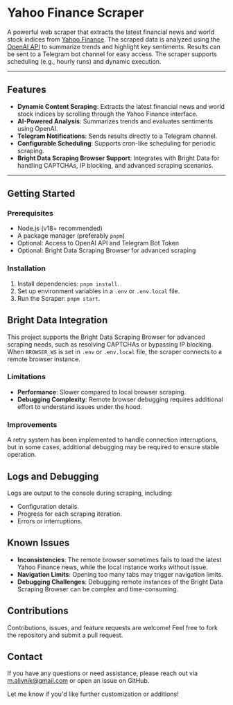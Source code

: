 # Yahoo Finance Scraper

A powerful web scraper that extracts the latest financial news and world stock indices from [Yahoo Finance](https://finance.yahoo.com). 
The scraped data is analyzed using the [OpenAI API](https://openai.com/) to summarize trends and highlight key sentiments. 
Results can be sent to a Telegram bot channel for easy access. The scraper supports scheduling (e.g., hourly runs) and dynamic execution.

---

## Features

- **Dynamic Content Scraping**: Extracts the latest financial news and world stock indices by scrolling through the Yahoo Finance interface.
- **AI-Powered Analysis**: Summarizes trends and evaluates sentiments using OpenAI.
- **Telegram Notifications**: Sends results directly to a Telegram channel.
- **Configurable Scheduling**: Supports cron-like scheduling for periodic scraping.
- **Bright Data Scraping Browser Support**: Integrates with Bright Data for handling CAPTCHAs, IP blocking, and advanced scraping scenarios.

---

## Getting Started

### Prerequisites

- Node.js (v18+ recommended)
- A package manager (preferably `pnpm`)
- Optional: Access to OpenAI API and Telegram Bot Token
- Optional: Bright Data Scraping Browser for advanced scraping

### Installation
   
1. Install dependencies: `pnpm install`.
2. Set up environment variables in a `.env` or `.env.local` file.
3. Run the Scraper: `pnpm start`.

## Bright Data Integration

This project supports the Bright Data Scraping Browser for advanced scraping needs, such as resolving CAPTCHAs or bypassing IP blocking. 
When `BROWSER_WS` is set in `.env` or `.env.local` file, the scraper connects to a remote browser instance.

### Limitations

- **Performance**: Slower compared to local browser scraping.
- **Debugging Complexity**: Remote browser debugging requires additional effort to understand issues under the hood.

### Improvements

A retry system has been implemented to handle connection interruptions, but in some cases, additional debugging may be required to ensure stable operation.

## Logs and Debugging

Logs are output to the console during scraping, including:

- Configuration details.
- Progress for each scraping iteration.
- Errors or interruptions.

## Known Issues

- **Inconsistencies**: The remote browser sometimes fails to load the latest Yahoo Finance news, while the local instance works without issue.
- **Navigation Limits**: Opening too many tabs may trigger navigation limits.
- **Debugging Challenges**: Debugging remote instances of the Bright Data Scraping Browser can be complex and time-consuming.

## Contributions

Contributions, issues, and feature requests are welcome! Feel free to fork the repository and submit a pull request.

## Contact

If you have any questions or need assistance, please reach out via [m.aliynik@gmail.com](mailto:m.aliynik@gmail.com) or open an issue on GitHub.

Let me know if you'd like further customization or additions!